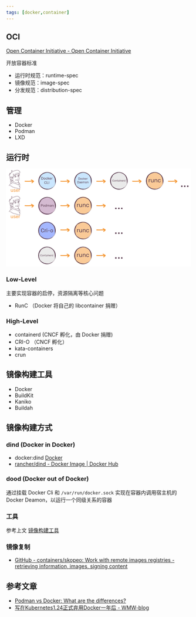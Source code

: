 ```yaml
---
tags: [docker,container]
---
```



## OCI

[Open Container Initiative - Open Container Initiative](https://opencontainers.org/)

开放容器标准

- 运行时规范：runtime-spec
- 镜像规范：image-spec
- 分发规范：distribution-spec


## 管理

- Docker
- Podman
- LXD

## 运行时

![](assets/Pasted%20image%2020230413110610.png)

### Low-Level

主要实现容器的启停，资源隔离等核心问题

- RunC （Docker 将自己的 libcontainer 捐赠）

### High-Level

- containerd (CNCF 孵化，由 Docker 捐赠)
- CRI-O （CNCF 孵化）
- kata-containers
- crun

## 镜像构建工具

- Docker
- BuildKit
- Kaniko
- Buildah


## 镜像构建方式

### dind (Docker in Docker) 

- docker:dind [Docker](https://hub.docker.com/_/docker)
- [rancher/dind - Docker Image | Docker Hub](https://hub.docker.com/r/rancher/dind)

### dood (Docker out of Docker) 

通过挂载 Docker Cli 和 `/var/run/docker.sock` 实现在容器内调用宿主机的 Docker Deamon，以运行一个同级关系的容器

### 工具

参考上文 [镜像构建工具](#镜像构建工具)


### 镜像复制

- [GitHub - containers/skopeo: Work with remote images registries - retrieving information, images, signing content](https://github.com/containers/skopeo)

## 参考文章
- [Podman vs Docker: What are the differences?](https://www.imaginarycloud.com/blog/podman-vs-docker/#:~:text=Docker%20uses%20a%20daemon%2C%20an,does%20not%20need%20the%20mediator.)
- [写在Kubernetes1.24正式弃用Docker一年后 - WMW-blog](https://watermelonwater.tech/%e5%86%99%e5%9c%a8kubernetes1-24%e6%ad%a3%e5%bc%8f%e5%bc%83%e7%94%a8docker%e4%b8%80%e5%b9%b4%e5%90%8e/)